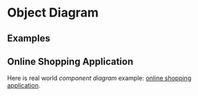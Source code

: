 # Object Diagram

## Examples

## Online Shopping Application

Here is real world _component diagram_ example: [online shopping application](https://ntonbala.github.io/uml-diagrams/Structural/Component/img/online-shopping-application-component-diagram.drawio.html).
